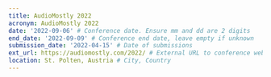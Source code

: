 ```yaml
---
title: AudioMostly 2022
acronym: AudioMostly 2022
date: '2022-09-06' # Conference date. Ensure mm and dd are 2 digits
end_date: '2022-09-09' # Conference end date, leave empty if unknown
submission_date: '2022-04-15' # Date of submissions
ext_url: https://audiomostly.com/2022/ # External URL to conference website
location: St. Polten, Austria # City, Country
---
```

